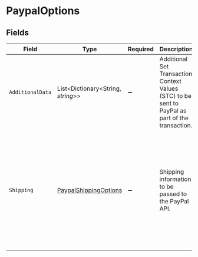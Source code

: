 # PaypalOptions


## Fields

| Field                                                                                                                                                            | Type                                                                                                                                                             | Required                                                                                                                                                         | Description                                                                                                                                                      | Example                                                                                                                                                          |
| ---------------------------------------------------------------------------------------------------------------------------------------------------------------- | ---------------------------------------------------------------------------------------------------------------------------------------------------------------- | ---------------------------------------------------------------------------------------------------------------------------------------------------------------- | ---------------------------------------------------------------------------------------------------------------------------------------------------------------- | ---------------------------------------------------------------------------------------------------------------------------------------------------------------- |
| `AdditionalData`                                                                                                                                                 | List<Dictionary<String, *string*>>                                                                                                                               | :heavy_minus_sign:                                                                                                                                               | Additional Set Transaction Context Values (STC) to be sent to PayPal as part of the transaction.                                                                 | {<br/>"sender_account_id": "customer-1234"<br/>}                                                                                                                 |
| `Shipping`                                                                                                                                                       | [PaypalShippingOptions](../../Models/Components/PaypalShippingOptions.md)                                                                                        | :heavy_minus_sign:                                                                                                                                               | Shipping information to be passed to the PayPal API.                                                                                                             | {<br/>"options": [<br/>{<br/>"amount": {<br/>"currency_code": "USD",<br/>"value": "10.00"<br/>},<br/>"id": "ship_1234",<br/>"label": "Free Shipping",<br/>"selected": true,<br/>"type": "SHIPPING"<br/>}<br/>]<br/>} |